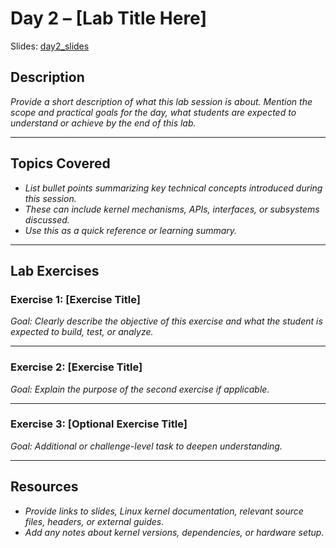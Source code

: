 # Day 2 – [Lab Title Here]

Slides: [day2_slides](./day2_slides)

## Description

_Provide a short description of what this lab session is about. Mention the scope and practical goals
for the day, what students are expected to understand or achieve by the end of this lab._

---

## Topics Covered

- _List bullet points summarizing key technical concepts introduced during this session._
- _These can include kernel mechanisms, APIs, interfaces, or subsystems discussed._
- _Use this as a quick reference or learning summary._

---

## Lab Exercises

### Exercise 1: [Exercise Title]

_Goal: Clearly describe the objective of this exercise and what the student is expected to build, test,
or analyze._

---

### Exercise 2: [Exercise Title]

_Goal: Explain the purpose of the second exercise if applicable._

---

### Exercise 3: [Optional Exercise Title]

_Goal: Additional or challenge-level task to deepen understanding._

---

## Resources

- _Provide links to slides, Linux kernel documentation, relevant source files, headers, or external
  guides._
- _Add any notes about kernel versions, dependencies, or hardware setup._

